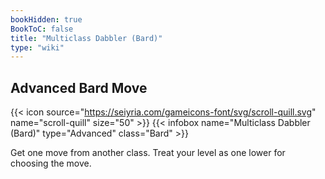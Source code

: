 ```yaml
---
bookHidden: true
BookToC: false
title: "Multiclass Dabbler (Bard)"
type: "wiki"
---
```

## Advanced Bard Move
{{< icon source="https://seiyria.com/gameicons-font/svg/scroll-quill.svg" name="scroll-quill" size="50" >}}
{{< infobox name="Multiclass Dabbler (Bard)" type="Advanced" class="Bard" >}}

Get one move from another class. Treat your level as one lower for choosing the move.